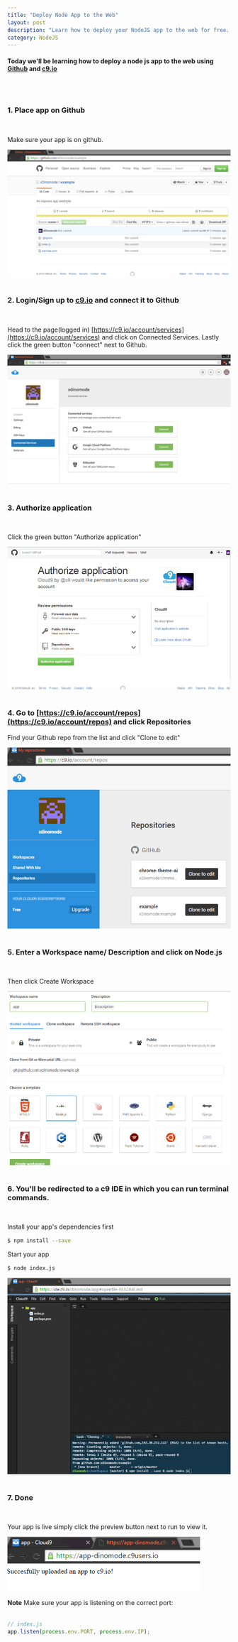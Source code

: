```yaml
---
title: "Deploy Node App to the Web"
layout: post
description: "Learn how to deploy your NodeJS app to the web for free. Using Github and c9.io"
category: NodeJS
---
```


#### Today we'll be learning how to deploy a node js app to the web using [Github](https://github.com) and [c9.io](https://c9.io)
<br>
<br>

### 1. Place app on Github
<br>

Make sure your app is on github.

![example repo](/images/example.png)
<br>
<br>

### 2. Login/Sign up to [c9.io](https://c9.io) and connect it to Github
<br>

Head to the page(logged in) [https://c9.io/account/services](https://c9.io/account/services) and click on Connected Services. Lastly click the green button "connect" next to Github.

![c9.io](/images/c9github.png)
<br>
<br>

### 3. Authorize application
<br>

Click the green button "Authorize application"

![Auth Github](/images/githubauth.png)
<br>
<br>

### 4. Go to [https://c9.io/account/repos](https://c9.io/account/repos) and click Repositories

Find your Github repo from the list and click "Clone to edit"

![c9 repos](/images/c9repos.png)
<br>
<br>

### 5. Enter a Workspace name/ Description and click on Node.js
<br>

Then click Create Workspace

![c9 new](/images/c9new.png)
<br>
<br>

### 6. You'll be redirected to a c9 IDE in which you can run terminal commands.
<br>

Install your app's dependencies first

```bash
$ npm install --save
```

Start your app

```bash
$ node index.js
```

![c9 terminal](/images/c9run.png)
<br>
<br>

### 7. Done
<br>

Your app is live simply click the preview button next to run to view it.

![app](/images/c9app.png)


**Note** Make sure your app is listening on the correct port:

```javascript

// index.js
app.listen(process.env.PORT, process.env.IP);
```
